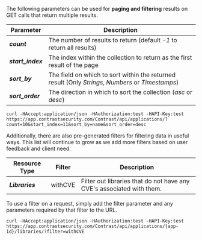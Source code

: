 <!--
title: "Paging And Filtering"
description: "Information on paging and filtering"
tags: "tools API v2 filtering paging"
-->

The following parameters can be used for **paging and filtering** results on GET calls that return multiple results.

Parameter | Description
--------- | -----------
***count*** | The number of results to return (default *-1* to return all results)
***start_index*** | The index within the collection to return as the first result of the page
***sort_by*** | The field on which to sort within the returned result (Only *Strings*, *Numbers* or *Timestamps*)
***sort_order*** | The direction in which to sort the collection (*asc* or *desc*)


```
curl -HAccept:application/json -HAuthorization:test -HAPI-Key:test https://app.contrastsecurity.com/Contrast/api/applications/?count=10&start_index=11&sort_by=name&sort_order=desc
```


Additionally, there are also pre-generated filters for filtering data in useful ways. This list will continue to grow as we add more filters based on user feedback and client need.

Resource Type | Filter | Description
------------- | ------ | -----------
***Libraries*** | withCVE | Filter out libraries that do not have any CVE's associated with them.


To use a filter on a request, simply add the filter parameter and any parameters required by that filter to the URL.


```
curl -HAccept:application/json -HAuthorization:test -HAPI-Key:test https://app.contrastsecurity.com/Contrast/api/applications/{app-id}/libraries/?filter=withCVE
```
